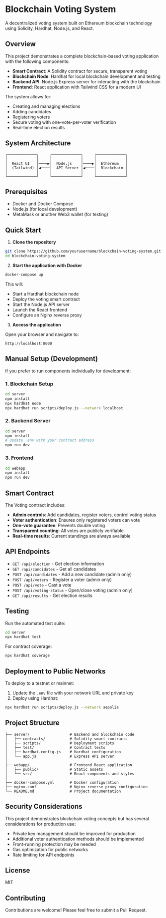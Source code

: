 # Blockchain Voting System

A decentralized voting system built on Ethereum blockchain technology using Solidity, Hardhat, Node.js, and React.

## Overview

This project demonstrates a complete blockchain-based voting application with the following components:

- **Smart Contract**: A Solidity contract for secure, transparent voting
- **Blockchain Node**: Hardhat for local blockchain development and testing
- **Backend API**: Node.js Express server for interacting with the blockchain
- **Frontend**: React application with Tailwind CSS for a modern UI

The system allows for:
- Creating and managing elections
- Adding candidates
- Registering voters
- Secure voting with one-vote-per-voter verification
- Real-time election results

## System Architecture

```
┌─────────────┐     ┌─────────────┐     ┌─────────────┐
│             │     │             │     │             │
│  React UI   │────▶│  Node.js    │────▶│  Ethereum   │
│  (Tailwind) │◀────│  API Server │◀────│  Blockchain │
│             │     │             │     │             │
└─────────────┘     └─────────────┘     └─────────────┘
```

## Prerequisites

- Docker and Docker Compose
- Node.js (for local development)
- MetaMask or another Web3 wallet (for testing)

## Quick Start

1. **Clone the repository**

```bash
git clone https://github.com/yourusername/blockchain-voting-system.git
cd blockchain-voting-system
```

2. **Start the application with Docker**

```bash
docker-compose up
```

This will:
- Start a Hardhat blockchain node
- Deploy the voting smart contract
- Start the Node.js API server
- Launch the React frontend
- Configure an Nginx reverse proxy

3. **Access the application**

Open your browser and navigate to:
```
http://localhost:8000
```

## Manual Setup (Development)

If you prefer to run components individually for development:

### 1. Blockchain Setup

```bash
cd server
npm install
npx hardhat node
npx hardhat run scripts/deploy.js --network localhost
```

### 2. Backend Server

```bash
cd server
npm install
# Update .env with your contract address
npm run dev
```

### 3. Frontend

```bash
cd webapp
npm install
npm run dev
```

## Smart Contract

The Voting contract includes:

- **Admin controls**: Add candidates, register voters, control voting status
- **Voter authentication**: Ensures only registered voters can vote
- **One-vote guarantee**: Prevents double voting
- **Transparent counting**: All votes are publicly verifiable
- **Real-time results**: Current standings are always available

## API Endpoints

- `GET /api/election` - Get election information
- `GET /api/candidates` - Get all candidates
- `POST /api/candidates` - Add a new candidate (admin only)
- `POST /api/voters` - Register a voter (admin only)
- `POST /api/vote` - Cast a vote
- `POST /api/voting-status` - Open/close voting (admin only)
- `GET /api/results` - Get election results

## Testing

Run the automated test suite:

```bash
cd server
npx hardhat test
```

For contract coverage:

```bash
npx hardhat coverage
```

## Deployment to Public Networks

To deploy to a testnet or mainnet:

1. Update the `.env` file with your network URL and private key
2. Deploy using Hardhat:

```bash
npx hardhat run scripts/deploy.js --network sepolia
```

## Project Structure

```
├── server/                  # Backend and blockchain code
│   ├── contracts/           # Solidity smart contracts
│   ├── scripts/             # Deployment scripts
│   ├── test/                # Contract tests
│   ├── hardhat.config.js    # Hardhat configuration
│   └── app.js               # Express API server
│
├── webapp/                  # Frontend React application
│   ├── public/              # Static assets
│   └── src/                 # React components and styles
│
├── docker-compose.yml       # Docker configuration
├── nginx.conf               # Nginx reverse proxy configuration
└── README.md                # Project documentation
```

## Security Considerations

This project demonstrates blockchain voting concepts but has several considerations for production use:

- Private key management should be improved for production
- Additional voter authentication methods should be implemented
- Front-running protection may be needed
- Gas optimization for public networks
- Rate limiting for API endpoints

## License

MIT

## Contributing

Contributions are welcome! Please feel free to submit a Pull Request.
